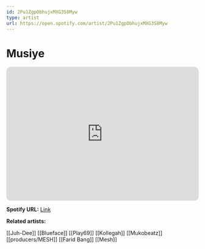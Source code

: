 ```yaml
---
id: 2Pu1ZgpObhujxMXG3S8Myw
type: artist
url: https://open.spotify.com/artist/2Pu1ZgpObhujxMXG3S8Myw
---
```

# Musiye

<iframe style="border-radius:12px" src="https://open.spotify.com/embed/artist/2Pu1ZgpObhujxMXG3S8Myw" width="100%" height="352" frameBorder="0" allowfullscreen="" allow="autoplay; clipboard-write; encrypted-media; fullscreen; picture-in-picture" loading="lazy"></iframe>

**Spotify URL:** [Link](https://open.spotify.com/artist/2Pu1ZgpObhujxMXG3S8Myw)

**Related artists:**

[[Juh-Dee]]
[[Blueface]]
[[Play69]]
[[Kollegah]]
[[Mukobeatz]]
[[producers/MESH]]
[[Farid Bang]]
[[Mesh]]
